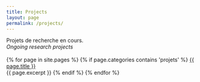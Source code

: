 ```yaml
---
title: Projects
layout: page
permalink: /projects/
---
```


Projets de recherche en cours.
<br><i>Ongoing research projects</i>
<br><br>
{% for page in site.pages %}
  {% if page.categories contains 'projets' %}
  <a href="{{ page.url | relative_url }}">{{ page.title }}</a>
  <br>{{ page.excerpt }}
  {% endif %}
{% endfor %}
